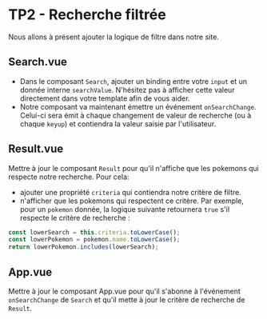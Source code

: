 # TP2 - Recherche filtrée

Nous allons à présent ajouter la logique de filtre dans notre site.

## Search.vue

- Dans le composant `Search`, ajouter un binding entre votre `input` et un donnée interne `searchValue`. N'hésitez pas à afficher cette valeur directement dans votre template afin de vous aider.
- Notre composant va maintenant émettre un événement `onSearchChange`. Celui-ci sera émit à chaque changement de valeur de recherche (ou à chaque `keyup`) et contiendra la valeur saisie par l'utilisateur.

## Result.vue

Mettre à jour le composant `Result` pour qu'il n'affiche que les pokemons qui respecte notre recherche.
Pour cela:
- ajouter une propriété `criteria` qui contiendra notre critère de filtre.
- n'afficher que les pokemons qui respectent ce critère.
Par exemple, pour un `pokemon` donnée, la logique suivante retournera `true` s'il respecte le critère de recherche :
```javascript
const lowerSearch = this.criteria.toLowerCase();
const lowerPokemon = pokemon.name.toLowerCase();
return lowerPokemon.includes(lowerSearch);
```

## App.vue

Mettre à jour le composant App.vue pour qu'il s'abonne à l'événement `onSearchChange` de `Search` et qu'il mette à jour le critère de recherche de `Result`.

